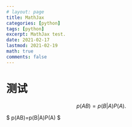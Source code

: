 ```yaml
---
# layout: page
title: MathJax
categories: [python]
tags: [python]
excerpt: MathJax test.
date: 2021-02-17
lastmod: 2021-02-19
math: true
comments: false
---
```


# 测试
$$ p(AB)=p(B|A)P(A). $$


$ p(AB)=p(B|A)P(A) $
